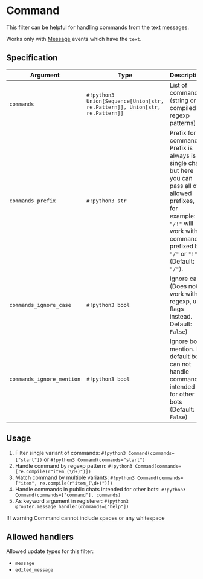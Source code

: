 # Command

This filter can be helpful for handling commands from the text messages.

Works only with [Message](../../api/types/message.md) events which have the `text`.

## Specification
| Argument | Type | Description |
| --- | --- | --- |
| `commands` |  `#!python3 Union[Sequence[Union[str, re.Pattern]], Union[str, re.Pattern]]` | List of commands (string or compiled regexp patterns) |
| `commands_prefix` |  `#!python3 str` | Prefix for command. Prefix is always is single char but here you can pass all of allowed prefixes, for example: `"/!"` will work with commands prefixed by  `"/"` or `"!"` (Default: `"/"`). |
| `commands_ignore_case` |  `#!python3 bool` | Ignore case (Does not work with regexp, use flags instead. Default: `False`) |
| `commands_ignore_mention` |  `#!python3 bool` | Ignore bot mention. By default bot can not handle commands intended for other bots (Default: `False`) |


## Usage

1. Filter single variant of commands: `#!python3 Command(commands=["start"])` or `#!python3 Command(commands="start")`
1. Handle command by regexp pattern: `#!python3 Command(commands=[re.compile(r"item_(\d+)")])`
1. Match command by multiple variants: `#!python3 Command(commands=["item", re.compile(r"item_(\d+)")])`
1. Handle commands in public chats intended for other bots: `#!python3 Command(commands=["command"], commands)`
1. As keyword argument in registerer: `#!python3 @router.message_handler(commands=["help"])`

!!! warning 
    Command cannot include spaces or any whitespace

## Allowed handlers

Allowed update types for this filter:

- `message`
- `edited_message`
